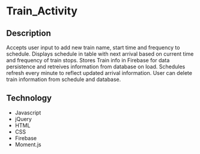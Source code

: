 # Train_Activity

## Description
Accepts user input to add new train name, start time and frequency to schedule.  Displays schedule in table with next arrival based on current time and frequency of train stops. Stores Train info in Firebase for data persistence and retreives information from database on load. Schedules refresh every minute to reflect updated arrival information. 
User can delete train information from schedule and database.



## Technology
+ Javascript
+ jQuery
+ HTML
+ CSS
+ Firebase
+ Moment.js
